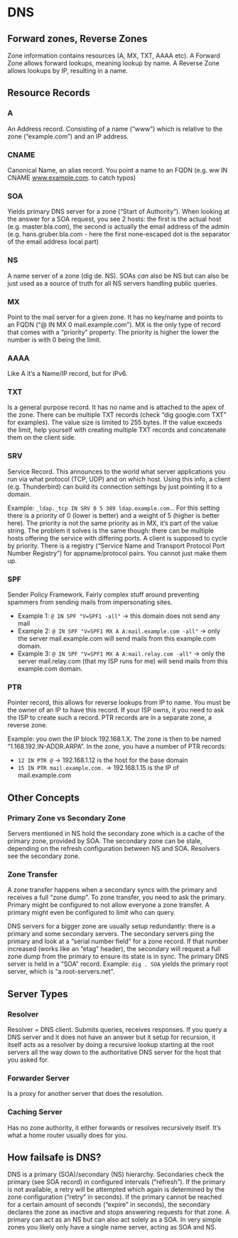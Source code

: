 # DNS

## Forward zones, Reverse Zones

Zone information contains resources (A, MX, TXT, AAAA etc). A Forward Zone allows forward lookups, meaning lookup by name. A Reverse Zone allows lookups by IP, resulting in a name.

## Resource Records

### A
An Address record. Consisting of a name (“www”) which is relative to the zone (“example.com”) and an IP address.

### CNAME
Canonical Name, an alias record. You point a name to an FQDN (e.g. ww IN CNAME www.example.com. to catch typos)

### SOA
Yields primary DNS server for a zone (“Start of Authority”). When looking at the answer for a SOA request, you see 2 hosts: the first is the actual host (e.g. master.bla.com), the second is actually the email address of the admin (e.g. hans\.gruber.bla.com - here the first none-escaped dot is the separator of the email address local part)

### NS
A name server of a zone (dig de. NS). SOAs _can_ also be NS but can also be just used as a source of truth for all NS servers handling public queries.

### MX
Point to the mail server for a given zone. It has no key/name and points to an FQDN (“@ IN MX 0 mail.example.com”). MX is the only type of record that comes with a “priority” property. The priority is higher the lower the number is with 0 being the limit.

### AAAA
Like A it’s a Name/IP record, but for IPv6.

### TXT
Is a general purpose record. It has no name and is attached to the apex of the zone. There can be multiple TXT records (check “dig google.com TXT” for examples). The value size  is limited to 255 bytes. If the value exceeds the limit, help yourself with creating multiple TXT records and concatenate them on the client side.

### SRV
Service Record. This announces to the world what server applications you run via what protocol (TCP, UDP) and on which host. Using this info, a client (e.g. Thunderbird) can build its connection settings by just pointing it to a domain.

Example: `_ldap._tcp IN SRV 0 5 389 ldap.example.com.`. For this setting there is a priority of 0 (lower is better) and a weight of 5 (higher is better here).  The priority is not the same priority as in MX, it’s part of the value string. The problem it solves is the same though: there can be multiple hosts offering the service with differing ports. A client is supposed to cycle by priority.
There is a registry (“Service Name and Transport Protocol Port Number Registry”) for appname/protocol pairs. You cannot just make them up.

### SPF
Sender Policy Framework. Fairly complex stuff around preventing spammers from sending mails from impersonating sites.

* Example 1: `@ IN SPF "V=SPF1 -all"` -> this domain does not send any mail
* Example 2: `@ IN SPF "V=SPF1 MX A A:mail.example.com -all"` -> only the server mail.example.com will send mails from this example.com domain.
* Example 3: `@ IN SPF "V=SPF1 MX A A:mail.relay.com -all"` -> only the server mail.relay.com (that my ISP runs for me) will send mails from this example.com domain.

### PTR
Pointer record, this allows for reverse lookups from IP to name. You must be the owner of an IP to have this record. If your ISP owns, it you need to ask the ISP to create such a record.
PTR records are in a separate zone, a reverse zone.

Example: you own the IP block 192.168.1.X. The zone is then to be named “1.168.192.IN-ADDR.ARPA”. In the zone, you have a number of PTR records:
* `12 IN PTR @` -> 192.168.1.12 is the host for the base domain
* `15 IN PTR mail.example.com.` -> 192.168.1.15 is the IP of mail.example.com

## Other Concepts

### Primary Zone vs Secondary Zone

Servers mentioned in NS hold the secondary zone which is a cache of the primary zone, provided by SOA. The secondary zone can be stale, depending on the refresh configuration between NS and SOA.
Resolvers see the secondary zone.

### Zone Transfer
A zone transfer happens when a secondary syncs with the primary and receives a full “zone dump”.
To zone transfer, you need to ask the primary. Primary might be configured to not allow everyone a zone transfer. A primary might even be configured to limit who can query.

DNS servers for a bigger zone are usually setup redundantly: there is a primary and some secondary servers. The secondary servers ping the primary and look at a “serial number field” for a zone record. If that number increased (works like an “etag” header), the secondary will request a full zone dump from the primary to ensure its state is in sync.
The primary DNS server is held in a “SOA” record. Example: `dig . SOA` yields the primary root server, which is “a.root-servers.net”.

## Server Types

### Resolver

Resolver = DNS client. Submits queries, receives responses. If you query a DNS server and it does not have an answer but it setup for recursion, it itself acts as a resolver by doing a recursive lookup starting at the root servers all the way down to the authoritative DNS server for the host that you asked for.

### Forwarder Server

Is a proxy for another server that does the resolution.

### Caching Server

Has no zone authority, it either forwards or resolves recursively itself. It’s what a home router usually does for you.

## How failsafe is DNS?

DNS is a primary (SOA)/secondary (NS) hierarchy. Secondaries check the primary (see SOA record) in configured intervals (“refresh”). If the primary is not available, a retry will be attempted which again is determined by the zone configuration (“retry” in seconds). If the primary cannot be reached for a certain amount of seconds (“expire” in seconds), the secondary declares the zone as inactive and stops answering requests for that zone.
A primary can act as an NS but can also act solely as a SOA. In very simple zones you likely only have a single name server, acting as SOA and NS.

